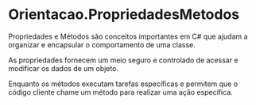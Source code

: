 # Orientacao.PropriedadesMetodos
Propriedades e Métodos são conceitos importantes em C# que ajudam a organizar e encapsular o comportamento de uma classe. 

As propriedades fornecem um meio seguro e controlado de acessar e modificar os dados de um objeto. 

Enquanto os métodos executam tarefas específicas e permitem que o código cliente chame um método para realizar uma ação específica.
